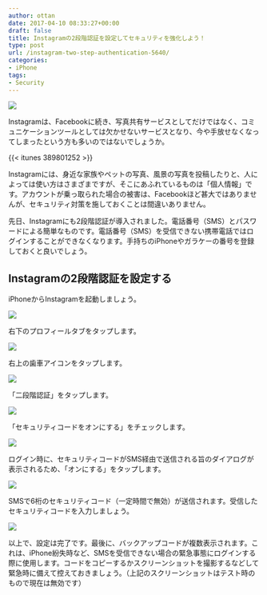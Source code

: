 ```yaml
---
author: ottan
date: 2017-04-10 08:33:27+00:00
draft: false
title: Instagramの2段階認証を設定してセキュリティを強化しよう！
type: post
url: /instagram-two-step-authentication-5640/
categories:
- iPhone
tags:
- Security
---
```


![](/images/2017/04/170410-58eb41180c1a1.jpg)

Instagramは、Facebookに続き、写真共有サービスとしてだけではなく、コミュニケーションツールとしては欠かせないサービスとなり、今や手放せなくなってしまったという方も多いのではないでしょうか。

{{< itunes 389801252 >}}

Instagramには、身近な家族やペットの写真、風景の写真を投稿したりと、人によっては使い方はさまざまですが、そこにあふれているものは「個人情報」です。アカウントが乗っ取られた場合の被害は、Facebookほど甚大ではありませんが、セキュリティ対策を施しておくことは間違いありません。

先日、Instagramにも2段階認証が導入されました。電話番号（SMS）とパスワードによる簡単なものです。電話番号（SMS）を受信できない携帯電話ではログインすることができなくなります。手持ちのiPhoneやガラケーの番号を登録しておくと良いでしょう。

## Instagramの2段階認証を設定する

iPhoneからInstagramを起動しましょう。

![](/images/2017/04/170410-58eb411f5d2db.png)

右下のプロフィールタブをタップします。

![](/images/2017/04/170410-58eb4125882a8.png)

右上の歯車アイコンをタップします。

![](/images/2017/04/170410-58eb412a254df.png)

「二段階認証」をタップします。

![](/images/2017/04/170410-58eb412f074a3.png)

「セキュリティコードをオンにする」をチェックします。

![](/images/2017/04/170410-58eb41348c9b6.png)

ログイン時に、セキュリティコードがSMS経由で送信される旨のダイアログが表示されるため、「オンにする」をタップします。

![](/images/2017/04/170410-58eb42927d949.png)

SMSで6桁のセキュリティコード（一定時間で無効）が送信されます。受信したセキュリティコードを入力しましょう。

![](/images/2017/04/170410-58eb413f75728.png)

以上で、設定は完了です。最後に、バックアップコードが複数表示されます。これは、iPhone紛失時など、SMSを受信できない場合の緊急事態にログインする際に使用します。コードをコピーするかスクリーンショットを撮影するなどして緊急時に備えて控えておきましょう。（上記のスクリーンショットはテスト時のもので現在は無効です）
